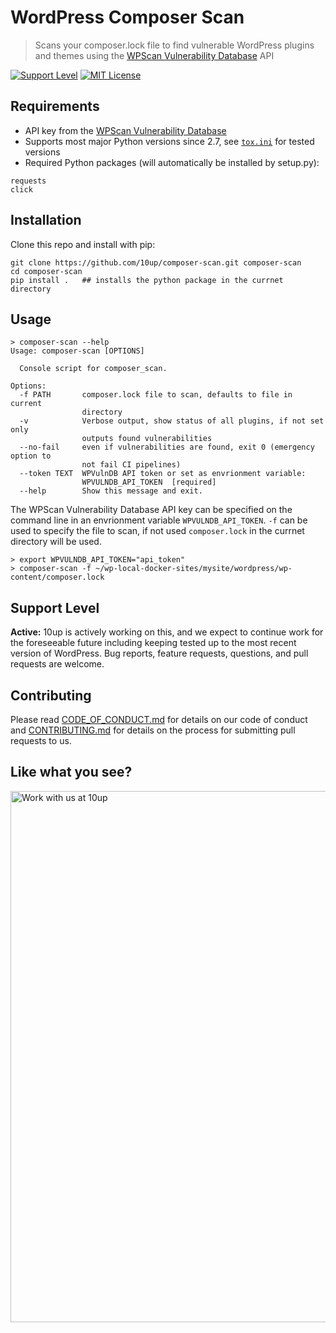 # WordPress Composer Scan

> Scans your composer.lock file to find vulnerable WordPress plugins and themes using the [WPScan Vulnerability Database](https://wpvulndb.com) API

[![Support Level](https://img.shields.io/badge/support-active-green.svg)](#support-level) [![MIT License](https://img.shields.io/github/license/10up/composer-scan.svg)](https://github.com/10up/composer-scan/blob/master/LICENSE.md)

## Requirements

- API key from the [WPScan Vulnerability Database](https://wpvulndb.com)
- Supports most major Python versions since 2.7, see [`tox.ini`](https://github.com/10up/composer-scan/blob/update/docs/tox.ini) for tested versions
- Required Python packages (will automatically be installed by setup.py):

```:text
requests
click
```

## Installation

Clone this repo and install with pip:

```:bash
git clone https://github.com/10up/composer-scan.git composer-scan
cd composer-scan
pip install .   ## installs the python package in the currnet directory
```

## Usage

```:bash
> composer-scan --help
Usage: composer-scan [OPTIONS]

  Console script for composer_scan.

Options:
  -f PATH       composer.lock file to scan, defaults to file in current
                directory
  -v            Verbose output, show status of all plugins, if not set only
                outputs found vulnerabilities
  --no-fail     even if vulnerabilities are found, exit 0 (emergency option to
                not fail CI pipelines)
  --token TEXT  WPVulnDB API token or set as envrionment variable:
                WPVULNDB_API_TOKEN  [required]
  --help        Show this message and exit.
```

The WPScan Vulnerability Database API key can be specified on the command line in an envrionment variable `WPVULNDB_API_TOKEN`. `-f` can be used to specify the file to scan, if not used `composer.lock` in the currnet directory will be used.

```:bash
> export WPVULNDB_API_TOKEN="api_token"
> composer-scan -f ~/wp-local-docker-sites/mysite/wordpress/wp-content/composer.lock
```

## Support Level

**Active:** 10up is actively working on this, and we expect to continue work for the foreseeable future including keeping tested up to the most recent version of WordPress.  Bug reports, feature requests, questions, and pull requests are welcome.

## Contributing

Please read [CODE_OF_CONDUCT.md](https://github.com/10up/classifai/blob/develop/CODE_OF_CONDUCT.md) for details on our code of conduct and [CONTRIBUTING.md](https://github.com/10up/classifai/blob/develop/CONTRIBUTING.md) for details on the process for submitting pull requests to us.

## Like what you see?

<a href="http://10up.com/contact/"><img src="https://10updotcom-wpengine.s3.amazonaws.com/uploads/2016/10/10up-Github-Banner.png" width="850" alt="Work with us at 10up"></a>
